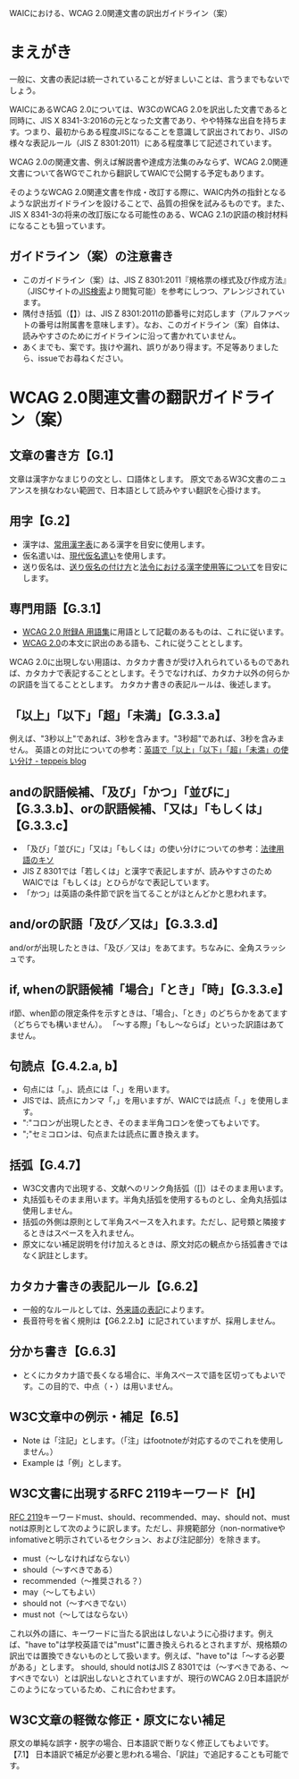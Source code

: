WAICにおける、WCAG 2.0関連文書の訳出ガイドライン（案）

# まえがき
一般に、文書の表記は統一されていることが好ましいことは、言うまでもないでしょう。

WAICにあるWCAG 2.0については、W3CのWCAG 2.0を訳出した文書であると同時に、JIS X 8341-3:2016の元となった文書であり、やや特殊な出自を持ちます。つまり、最初からある程度JISになることを意識して訳出されており、JISの様々な表記ルール（JIS Z 8301:2011）にある程度準じて記述されています。

WCAG 2.0の関連文書、例えば解説書や達成方法集のみならず、WCAG 2.0関連文書について各WGでこれから翻訳してWAICで公開する予定もあります。

そのようなWCAG 2.0関連文書を作成・改訂する際に、WAIC内外の指針となるような訳出ガイドラインを設けることで、品質の担保を試みるものです。また、JIS X 8341-3の将来の改訂版になる可能性のある、WCAG 2.1の訳語の検討材料になることも狙っています。

## ガイドライン（案）の注意書き
- このガイドライン（案）は、JIS Z 8301:2011『規格票の様式及び作成方法』（JISCサイトの[JIS検索](http://www.jisc.go.jp/app/jis/general/GnrJISSearch.html)より閲覧可能）を参考にしつつ、アレンジされています。
- 隅付き括弧（【】）は、JIS Z 8301:2011の節番号に対応します（アルファベットの番号は附属書を意味します）。なお、このガイドライン（案）自体は、読みやすさのためにガイドラインに沿って書かれていません。
- あくまでも、案です。抜けや漏れ、誤りがあり得ます。不足等ありましたら、issueでお尋ねください。

# WCAG 2.0関連文書の翻訳ガイドライン（案）

## 文章の書き方【G.1】
文章は漢字かなまじりの文とし、口語体とします。
原文であるW3C文書のニュアンスを損なわない範囲で、日本語として読みやすい翻訳を心掛けます。

## 用字【G.2】
- 漢字は、[常用漢字表](http://www.bunka.go.jp/kokugo_nihongo/sisaku/joho/joho/kijun/naikaku/kanji/index.html)にある漢字を目安に使用します。
- 仮名遣いは、[現代仮名遣い](http://www.bunka.go.jp/kokugo_nihongo/sisaku/joho/joho/kijun/naikaku/gendaikana/index.html)を使用します。
- 送り仮名は、[送り仮名の付け方](http://www.bunka.go.jp/kokugo_nihongo/sisaku/joho/joho/kijun/naikaku/okurikana/index.html)と[法令における漢字使用等について](http://www.clb.go.jp/info/other/houreiniokerukanji.pdf)を目安にします。

## 専門用語【G.3.1】
- [WCAG 2.0 附録A 用語集](https://waic.jp/docs/WCAG20/Overview.html#glossary)に用語として記載のあるものは、これに従います。
- [WCAG 2.0](https://waic.jp/docs/WCAG20/Overview.html)の本文に訳出のある語も、これに従うこととします。

WCAG 2.0に出現しない用語は、カタカナ書きが受け入れられているものであれば、カタカナで表記することとします。そうでなければ、カタカナ以外の何らかの訳語を当てることとします。
カタカナ書きの表記ルールは、後述します。

## 「以上」「以下」「超」「未満」【G.3.3.a】
例えば、"3秒以上"であれば、3秒を含みます。"3秒超"であれば、3秒を含みません。
英語との対比についての参考：[英語で「以上」「以下」「超」「未満」の使い分け - teppeis blog](https://teppeis.hatenablog.com/entry/20080116/1200501057)

## andの訳語候補、「及び」「かつ」「並びに」【G.3.3.b】、orの訳語候補、「又は」「もしくは」【G.3.3.c】
- 「及び」「並びに」「又は」「もしくは」の使い分けについての参考：[法律用語のキソ](http://adminn.fc2web.com/houmu/kisoyougo/kisoyougo.html) 
- JIS Z 8301では「若しくは」と漢字で表記しますが、読みやすさのためWAICでは「もしくは」とひらがなで表記しています。
- 「かつ」は英語の条件節で訳を当てることがほとんどかと思われます。

## and/orの訳語「及び／又は」【G.3.3.d】
and/orが出現したときは、「及び／又は」をあてます。ちなみに、全角スラッシュです。

## if, whenの訳語候補「場合」「とき」「時」【G.3.3.e】
if節、when節の限定条件を示すときは、「場合」、「とき」のどちらかをあてます（どちらでも構いません）。
「〜する際」「もし〜ならば」といった訳語はあてません。

## 句読点【G.4.2.a, b】
- 句点には「。」、読点には「、」を用います。
- JISでは、読点にカンマ「，」を用いますが、WAICでは読点「、」を使用します。
- ":"コロンが出現したとき、そのまま半角コロンを使ってもよいです。
- ";"セミコロンは、句点または読点に置き換えます。

## 括弧【G.4.7】
- W3C文書内で出現する、文献へのリンク角括弧（[]）はそのまま用います。
- 丸括弧もそのまま用います。半角丸括弧を使用するものとし、全角丸括弧は使用しません。
- 括弧の外側は原則として半角スペースを入れます。ただし、記号類と隣接するときはスペースを入れません。
- 原文にない補足説明を付け加えるときは、原文対応の観点から括弧書きではなく訳註とします。

## カタカナ書きの表記ルール【G.6.2】
- 一般的なルールとしては、[外来語の表記](http://www.mext.go.jp/b_menu/hakusho/nc/k19910628002/k19910628002.html)によります。
- 長音符号を省く規則は【G6.2.2.b】に記されていますが、採用しません。

## 分かち書き【G.6.3】
- とくにカタカナ語で長くなる場合に、半角スペースで語を区切ってもよいです。この目的で、中点（・）は用いません。

## W3C文章中の例示・補足【6.5】
- Note は「注記」とします。（「注」はfootnoteが対応するのでこれを使用しません。）
- Example は「例」とします。

## W3C文書に出現するRFC 2119キーワード【H】
[RFC 2119](https://www.ipa.go.jp/security/rfc/RFC2119JA.html)キーワードmust、should、recommended、may、should not、must notは原則として次のように訳します。ただし、非規範部分（non-normativeやinfomativeと明示されているセクション、および注記部分）を除きます。
- must（～しなければならない）
- should（～すべきである）
- recommended（～推奨される？）
- may（～してもよい）
- should not（～すべきでない）
- must not（～してはならない）

これ以外の語に、キーワードに当たる訳出はしないように心掛けます。例えば、"have to"は学校英語では"must"に置き換えられるとされますが、規格類の訳出では置換できないものとして扱います。例えば、"have to"は「〜する必要がある」とします。
should, should notはJIS Z 8301では（〜すべきである、〜すべきでない）とは訳出しないとされていますが、現行のWCAG 2.0日本語訳がこのようになっているため、これに合わせます。

## W3C文章の軽微な修正・原文にない補足
原文の単純な誤字・脱字の場合、日本語訳で断りなく修正してもよいです。【7.1】
日本語訳で補足が必要と思われる場合、「訳註」で追記することも可能です。

